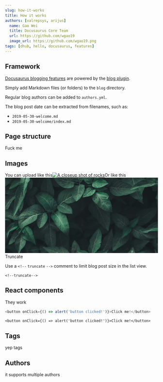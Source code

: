```yaml
---
slug: how-it-works
title: How it works
authors: [valrepsys, arijus]
  name: Gao Wei
  title: Docusaurus Core Team
  url: https://github.com/wgao19
  image_url: https://github.com/wgao19.png
tags: [dhub, hello, docusaurus, features]
---
```


## Framework

[Docusaurus blogging features](https://docusaurus.io/docs/blog) are powered by the [blog plugin](https://docusaurus.io/docs/api/plugins/@docusaurus/plugin-content-blog).

Simply add Markdown files (or folders) to the `blog` directory.

Regular blog authors can be added to `authors.yml`.

The blog post date can be extracted from filenames, such as:

- `2019-05-30-welcome.md`
- `2019-05-30-welcome/index.md`

## Page structure

Fuck me

## Images

You can upload like this[![A closeup shot of rocks](/img/rocks.jpg 'A photo by Nick Nice')](https://unsplash.com/photos/shallow-focus-photography-of-gravels-zwjSCTItiZU)Or like this[![A closeup shop of plants](./plants.jpg 'A photo by Nahil Naseer')](https://unsplash.com/photos/green-leaf-plants-xljtGZ2-P3Y)Truncate

Use a `<!--` `truncate` `-->` comment to limit blog post size in the list view.

```
<!--truncate-->
```

## React components

They work

```js
<button onClick={() => alert('button clicked!')}>Click me!</button>
```

```mdx-code-block
<button onClick={() => alert('button clicked!')}>Click me!</button>
```

## Tags

yep tags

## Authors

it supports multiple authors
